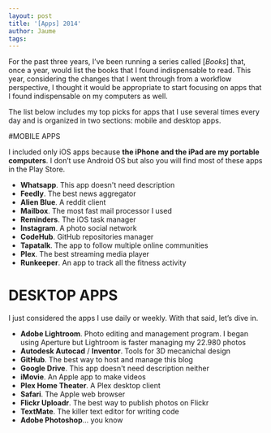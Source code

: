 ```yaml
---
layout: post
title: '[Apps] 2014'
author: Jaume
tags:
---
```


For the past three years, I’ve been running a series called [*Books*] that, once a year, would list the books that I found indispensable to read. This year, considering the changes that I went through from a workflow perspective, I thought it would be appropriate to start focusing on apps that I found indispensable on my computers as well.

The list below includes my top picks for apps that I use several times every day and is organized in two sections: mobile and desktop apps.

#MOBILE APPS

I included only iOS apps because **the iPhone and the iPad are my portable computers**. I don’t use Android OS but also you will find most of these apps in the Play Store.

- **Whatsapp**. This app doesn't need description
- **Feedly**. The best news aggregator
- **Alien Blue**. A reddit client
- **Mailbox**. The most fast mail processor I used
- **Reminders**. The iOS task manager
- **Instagram**. A photo social network
- **CodeHub**. GitHub repositories manager
- **Tapatalk**. The app to follow multiple online communities
- **Plex**. The best streaming media player
- **Runkeeper**. An app to track all the fitness activity

# DESKTOP APPS

I just considered the apps I use daily or weekly. With that said, let’s dive in.

- **Adobe Lightroom**. Photo editing and management program. I began using Aperture but Lightroom is faster managing my 22.980 photos
- **Autodesk Autocad** / **Inventor**. Tools for 3D mecanichal design
- **GitHub**. The best way to host and manage this blog
- **Google Drive**. This app doesn't need description neither
- **iMovie**. An Apple app to make videos
- **Plex Home Theater**. A Plex desktop client
- **Safari**. The Apple web browser
- **Flickr Uploadr**. The best way to publish photos on Flickr
- **TextMate**. The killer text editor for writing code
- **Adobe Photoshop**... you know